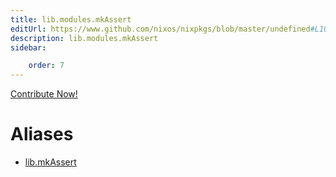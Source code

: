 ```yaml
---
title: lib.modules.mkAssert
editUrl: https://www.github.com/nixos/nixpkgs/blob/master/undefined#L1016C14
description: lib.modules.mkAssert
sidebar:

    order: 7
---
```


<a href="https://www.github.com/nixos/nixpkgs/blob/master/undefined#L1016C14">Contribute Now!</a>


# Aliases

- [lib.mkAssert](/nix-doc-comments/reference/lib/lib-mkassert)


